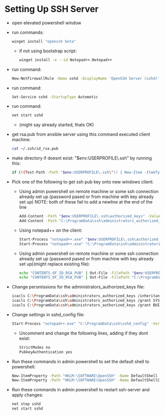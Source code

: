 
# Setting Up SSH Server

* open elevated powershell window
* run commands:
  
  ```bash
  winget install "openssh beta"
  ```

  * if not using bootstrap script:
  
    ```bash
    winget install -e --id Notepad++.Notepad++
    ```

* run command:

  ```bash
  New-NetFirewallRule -Name sshd -DisplayName 'OpenSSH Server (sshd)' -Enabled True -Direction Inbound -Protocol TCP -Action Allow -LocalPort 22
  ```
  
* run command:

  ```bash
  Set-Service sshd -StartupType Automatic
  ```
  
* run command:
  
  ```bash
  net start sshd
  ```
  
  * (might say already started, thats OK)
* get rsa.pub from ansible server using this command executed client machine:

  ```bash
  cat ~/.ssh/id_rsa.pub
  ```

* make directory if doesnt exist: "$env:USERPROFILE\\.ssh\" by running this:

  ```bash
  if (!(Test-Path -Path "$env:USERPROFILE\.ssh\")) { New-Item -ItemType Directory -Path "$env:USERPROFILE\.ssh\" }
  ```
  
* Pick one of the following to get ssh pub key onto new windows client:
  * Using admin powershell on remote machine or some ssh connection already set up (password pased or from machine with key already set up) NOTE: both of these fail to add a newline at the end of the line
  
    ```bash
    Add-Content -Path "$env:USERPROFILE\.ssh\authorized_keys" -Value "CONTENTS_OF_ID_RSA_PUB"
    Add-Content -Path "C:\ProgramData\ssh\administrators_authorized_keys" -Value "CONTENTS_OF_ID_RSA_PUB"
    ```

  * Using notepad++ on the client:
  
    ```bash
    Start-Process "notepad++.exe" "$env:USERPROFILE\.ssh\authorized_keys"
    Start-Process "notepad++.exe" "C:\ProgramData\ssh\administrators_authorized_keys" -Verb "runas"
    ```

  * Using admin powershell on remote machine or some ssh connection already set up (password pased or from machine with key already set up)(might replace existing file):

    ```bash
    echo "CONTENTS_OF_ID_RSA_PUB" | Out-File -FilePath "$env:USERPROFILE\.ssh\authorized_keys" -Encoding ASCII -Force
    echo "CONTENTS_OF_ID_RSA_PUB" | Out-File -FilePath "C:\ProgramData\ssh\administrators_authorized_keys" -Encoding ASCII -Force
    ```

* Change persmissions for the administrators_authorized_keys file:

  ```bash
  icacls C:\ProgramData\ssh\administrators_authorized_keys /inheritance:r
  icacls C:\ProgramData\ssh\administrators_authorized_keys /grant SYSTEM:`(F`)
  icacls C:\ProgramData\ssh\administrators_authorized_keys /grant BUILTIN\Administrators:`(F`)
  ```
  
* Change settings in sshd_config file:

  ```bash
  Start-Process "notepad++.exe" "C:\ProgramData\ssh\sshd_config" -Verb "runas"
  ```
  
  * Uncomment and change the following lines, adding if they dont exist:

    ```bash
    StrictModes no
    PubkeyAuthentication yes
    ```

* Run these commands in admin powershell to set the default shell to powershell:

  ```bash
  New-ItemProperty -Path "HKLM:\SOFTWARE\OpenSSH" -Name DefaultShell -Value "C:\Windows\System32\WindowsPowerShell\v1.0\powershell.exe" -PropertyType String -Force
  New-ItemProperty -Path "HKLM:\SOFTWARE\OpenSSH" -Name DefaultShellCommandOption -Value "/c" -PropertyType String -Force
  ```
  
* Run these commands in admin powershell to restart ssh-server and apply changes:

  ```bash
  net stop sshd
  net start sshd
  ```
